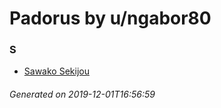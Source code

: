 # Padorus by u/ngabor80

### S
* [Sawako Sekijou](https://github.com/shadow578/Project-Padoru/blob/master/table-of-contents/characters/SawakoSekijou.md)

###### Generated on 2019-12-01T16:56:59
